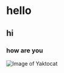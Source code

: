 # hello
## hi 
### how are you
![Image of Yaktocat](https://octodex.github.com/images/yaktocat.png)
